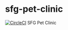 # sfg-pet-clinic
[![CircleCI](https://circleci.com/gh/Tianyi-Li/sfg-pet-clinic.svg?style=svg)](https://circleci.com/gh/Tianyi-Li/sfg-pet-clinic)
SFG Pet Clinic
